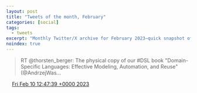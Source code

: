 ```yaml
---
layout: post
title: "Tweets of the month, February"
categories: [social]
tags:
  - tweets
excerpt: "Monthly Twitter/X archive for February 2023—quick snapshot of updates and references."
noindex: true
---
```

> RT @thorsten_berger: The physical copy of our #DSL book "Domain-Specific Languages: Effective Modeling, Automation, and Reuse" (@AndrzejWas…

<img src="{{ site.url }}/media/tweet.ico" width="12" /> [Fri Feb 10 12:47:39 +0000 2023](https://twitter.com/bruncedric/status/1624027313842057225)
